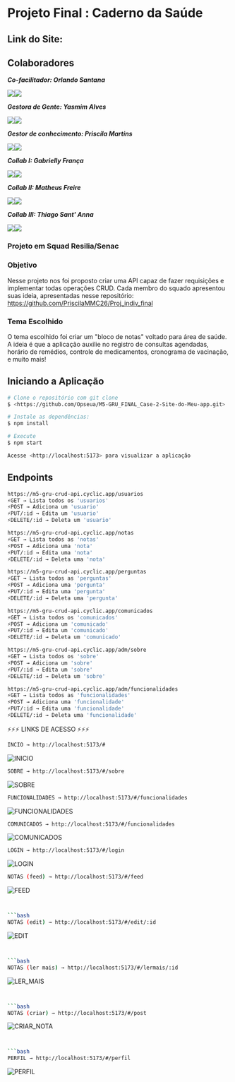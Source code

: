 # Projeto Final : Caderno da Saúde
## Link do Site:

## Colaboradores
_**Co-facilitador: Orlando Santana**_ <div>
<a href="https://www.linkedin.com/in/orlando-santana/" target="_blank"><img src="https://camo.githubusercontent.com/839a92c15fa7396af70ffceaa77f11ca3f1ee84e76c19d6d8ab1778466a9ded9/68747470733a2f2f696d672e736869656c64732e696f2f62616467652f4c696e6b6564696e2d3332333333303f7374796c653d666f722d7468652d6261646765266c6f676f3d6c696e6b6564696e266c6f676f436f6c6f723d626c7565" target="_blank"></a><a href="https://github.com/Opseua" target="_blank"><img src="https://camo.githubusercontent.com/69a8eab46810b62de859aa2c16750ec4a73a027cfec48ad55419c8ad6ee62821/68747470733a2f2f696d672e736869656c64732e696f2f62616467652f6769746875622d2532333132313031312e7376673f6c6f676f3d676974687562266c6f676f436f6c6f723d7768697465267374796c653d666f722d7468652d6261646765" target="_blank"></a>
</div>

_**Gestora de Gente: Yasmim Alves**_
<div>
<a href="https://www.linkedin.com/yasmimalves" target="_blank"><img src="https://camo.githubusercontent.com/839a92c15fa7396af70ffceaa77f11ca3f1ee84e76c19d6d8ab1778466a9ded9/68747470733a2f2f696d672e736869656c64732e696f2f62616467652f4c696e6b6564696e2d3332333333303f7374796c653d666f722d7468652d6261646765266c6f676f3d6c696e6b6564696e266c6f676f436f6c6f723d626c7565" target="_blank"></a><a href="https://www.github.com/Yasmim75" target="_blank"><img src="https://camo.githubusercontent.com/69a8eab46810b62de859aa2c16750ec4a73a027cfec48ad55419c8ad6ee62821/68747470733a2f2f696d672e736869656c64732e696f2f62616467652f6769746875622d2532333132313031312e7376673f6c6f676f3d676974687562266c6f676f436f6c6f723d7768697465267374796c653d666f722d7468652d6261646765" target="_blank"></a>
</div> 

_**Gestor de conhecimento: Priscila Martins**_<div>
<a href="https://www.linkedin.com/priscilammc26/" target="_blank"><img src="https://camo.githubusercontent.com/839a92c15fa7396af70ffceaa77f11ca3f1ee84e76c19d6d8ab1778466a9ded9/68747470733a2f2f696d672e736869656c64732e696f2f62616467652f4c696e6b6564696e2d3332333333303f7374796c653d666f722d7468652d6261646765266c6f676f3d6c696e6b6564696e266c6f676f436f6c6f723d626c7565" target="_blank"></a><a href="https://github.com/PriscilaMMC26/" target="_blank"><img src="https://camo.githubusercontent.com/69a8eab46810b62de859aa2c16750ec4a73a027cfec48ad55419c8ad6ee62821/68747470733a2f2f696d672e736869656c64732e696f2f62616467652f6769746875622d2532333132313031312e7376673f6c6f676f3d676974687562266c6f676f436f6c6f723d7768697465267374796c653d666f722d7468652d6261646765" target="_blank"></a>
</div> 


_**Collab I: Gabrielly França**_ <div>
<a href="https://www.linkedin.com/gabriellyfranca810" target="_blank"><img src="https://camo.githubusercontent.com/839a92c15fa7396af70ffceaa77f11ca3f1ee84e76c19d6d8ab1778466a9ded9/68747470733a2f2f696d672e736869656c64732e696f2f62616467652f4c696e6b6564696e2d3332333333303f7374796c653d666f722d7468652d6261646765266c6f676f3d6c696e6b6564696e266c6f676f436f6c6f723d626c7565" target="_blank"></a><a href="https://www.github.com/vlwgaby" target="_blank"><img src="https://camo.githubusercontent.com/69a8eab46810b62de859aa2c16750ec4a73a027cfec48ad55419c8ad6ee62821/68747470733a2f2f696d672e736869656c64732e696f2f62616467652f6769746875622d2532333132313031312e7376673f6c6f676f3d676974687562266c6f676f436f6c6f723d7768697465267374796c653d666f722d7468652d6261646765" target="_blank"></a>
</div> 


 _**Collab II: Matheus Freire**_<div>
<a href="https://www.linkedin.com/in/matheus-freire-s-r/" target="_blank"><img src="https://camo.githubusercontent.com/839a92c15fa7396af70ffceaa77f11ca3f1ee84e76c19d6d8ab1778466a9ded9/68747470733a2f2f696d672e736869656c64732e696f2f62616467652f4c696e6b6564696e2d3332333333303f7374796c653d666f722d7468652d6261646765266c6f676f3d6c696e6b6564696e266c6f676f436f6c6f723d626c7565" target="_blank"></a><a href="https://www.github.com/matheuszack" target="_blank"><img src="https://camo.githubusercontent.com/69a8eab46810b62de859aa2c16750ec4a73a027cfec48ad55419c8ad6ee62821/68747470733a2f2f696d672e736869656c64732e696f2f62616467652f6769746875622d2532333132313031312e7376673f6c6f676f3d676974687562266c6f676f436f6c6f723d7768697465267374796c653d666f722d7468652d6261646765" target="_blank"></a>
</div>


_**Collab III: Thiago Sant' Anna**_ <div>
<a href="https://www.linkedin.com/in/thiago-de-oliveira-santanna/" target="_blank"><img src="https://camo.githubusercontent.com/839a92c15fa7396af70ffceaa77f11ca3f1ee84e76c19d6d8ab1778466a9ded9/68747470733a2f2f696d672e736869656c64732e696f2f62616467652f4c696e6b6564696e2d3332333333303f7374796c653d666f722d7468652d6261646765266c6f676f3d6c696e6b6564696e266c6f676f436f6c6f723d626c7565" target="_blank"></a><a href="https://github.com/LordTos" target="_blank"><img src="https://camo.githubusercontent.com/69a8eab46810b62de859aa2c16750ec4a73a027cfec48ad55419c8ad6ee62821/68747470733a2f2f696d672e736869656c64732e696f2f62616467652f6769746875622d2532333132313031312e7376673f6c6f676f3d676974687562266c6f676f436f6c6f723d7768697465267374796c653d666f722d7468652d6261646765" target="_blank"></a>
</div> 


### Projeto em Squad Resilia/Senac

### Objetivo
Nesse projeto nos foi proposto criar uma API capaz de fazer requisições e implementar todas operações CRUD.
Cada membro do squado apresentou suas ideia, apresentadas nesse repositório: https://github.com/PriscilaMMC26/Proj_indiv_final 

### Tema Escolhido
O tema escolhido foi criar um "bloco de notas" voltado para área de saúde. A ideia é que a aplicação auxilie no registro de consultas agendadas, 
horário de remédios, controle de medicamentos, cronograma de vacinação, e muito mais!

## Iniciando a Aplicação

```bash 
# Clone o repositório com git clone
$ <https://github.com/Opseua/M5-GRU_FINAL_Case-2-Site-do-Meu-app.git>

# Instale as dependências:
$ npm install

# Execute
$ npm start

Acesse <http://localhost:5173> para visualizar a aplicação
```

 ## Endpoints

```bash 
https://m5-gru-crud-api.cyclic.app/usuarios
⚡GET → Lista todos os 'usuarios'
⚡POST → Adiciona um 'usuario'
⚡PUT/:id → Edita um 'usuario'
⚡DELETE/:id → Deleta um 'usuario'
```

```bash 
https://m5-gru-crud-api.cyclic.app/notas
⚡GET → Lista todos as 'notas'
⚡POST → Adiciona uma 'nota'
⚡PUT/:id → Edita uma 'nota'
⚡DELETE/:id → Deleta uma 'nota'
```

```bash 
https://m5-gru-crud-api.cyclic.app/perguntas
⚡GET → Lista todos as 'perguntas'
⚡POST → Adiciona uma 'pergunta'
⚡PUT/:id → Edita uma 'pergunta'
⚡DELETE/:id → Deleta uma 'pergunta'
```

```bash 
https://m5-gru-crud-api.cyclic.app/comunicados
⚡GET → Lista todos os 'comunicados'
⚡POST → Adiciona um 'comunicado'
⚡PUT/:id → Edita um 'comunicado'
⚡DELETE/:id → Deleta um 'comunicado'
```

```bash 
https://m5-gru-crud-api.cyclic.app/adm/sobre
⚡GET → Lista todos os 'sobre'
⚡POST → Adiciona um 'sobre'
⚡PUT/:id → Edita um 'sobre'
⚡DELETE/:id → Deleta um 'sobre'
```

```bash 
https://m5-gru-crud-api.cyclic.app/adm/funcionalidades
⚡GET → Lista todos as 'funcionalidades'
⚡POST → Adiciona uma 'funcionalidade'
⚡PUT/:id → Edita uma 'funcionalidade'
⚡DELETE/:id → Deleta uma 'funcionalidade'
```


⚡⚡⚡ LINKS DE ACESSO ⚡⚡⚡

```bash 
INCIO → http://localhost:5173/#
```
![INICIO](https://raw.githubusercontent.com/Opseua/M5-GRU_FINAL_Case-2-Site-do-Meu-app/main/src/assets/INICIO.png)


```bash 
SOBRE → http://localhost:5173/#/sobre
```
![SOBRE](https://raw.githubusercontent.com/Opseua/M5-GRU_FINAL_Case-2-Site-do-Meu-app/main/src/assets/SOBRE.png)


```bash 
FUNCIONALIDADES → http://localhost:5173/#/funcionalidades
```
![FUNCIONALIDADES](https://raw.githubusercontent.com/Opseua/M5-GRU_FINAL_Case-2-Site-do-Meu-app/main/src/assets/FUNCIONALIDADES.png)


```bash 
COMUNICADOS → http://localhost:5173/#/funcionalidades
```
![COMUNICADOS](https://raw.githubusercontent.com/Opseua/M5-GRU_FINAL_Case-2-Site-do-Meu-app/main/src/assets/COMUNICADOS.png)


```bash 
LOGIN → http://localhost:5173/#/login
```
![LOGIN](https://raw.githubusercontent.com/Opseua/M5-GRU_FINAL_Case-2-Site-do-Meu-app/main/src/assets/LOGIN.png)


```bash 
NOTAS (feed) → http://localhost:5173/#/feed
```
![FEED](https://raw.githubusercontent.com/Opseua/M5-GRU_FINAL_Case-2-Site-do-Meu-app/main/src/assets/FEED.png)
```bash 


```bash 
NOTAS (edit) → http://localhost:5173/#/edit/:id
```
![EDIT](https://raw.githubusercontent.com/Opseua/M5-GRU_FINAL_Case-2-Site-do-Meu-app/main/src/assets/EDIT.png)
```bash 


```bash 
NOTAS (ler mais) → http://localhost:5173/#/lermais/:id
```
![LER_MAIS](https://raw.githubusercontent.com/Opseua/M5-GRU_FINAL_Case-2-Site-do-Meu-app/main/src/assets/LER_MAIS.png)
```bash 


```bash 
NOTAS (criar) → http://localhost:5173/#/post
```
![CRIAR_NOTA](https://raw.githubusercontent.com/Opseua/M5-GRU_FINAL_Case-2-Site-do-Meu-app/main/src/assets/CRIAR_NOTA.png)
```bash 


```bash 
PERFIL → http://localhost:5173/#/perfil
```
![PERFIL](https://raw.githubusercontent.com/Opseua/M5-GRU_FINAL_Case-2-Site-do-Meu-app/main/src/assets/PERFIL.png)










